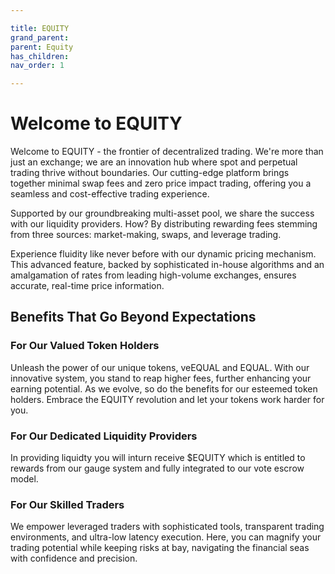 ```yaml
---

title: EQUITY
grand_parent:
parent: Equity
has_children:
nav_order: 1

---
```


# Welcome to EQUITY

Welcome to EQUITY - the frontier of decentralized trading. We're more than just an exchange; we are an innovation hub where spot and perpetual trading thrive without boundaries. Our cutting-edge platform brings together minimal swap fees and zero price impact trading, offering you a seamless and cost-effective trading experience.

Supported by our groundbreaking multi-asset pool, we share the success with our liquidity providers. How? By distributing rewarding fees stemming from three sources: market-making, swaps, and leverage trading.

Experience fluidity like never before with our dynamic pricing mechanism. This advanced feature, backed by sophisticated in-house algorithms and an amalgamation of rates from leading high-volume exchanges, ensures accurate, real-time price information.

## Benefits That Go Beyond Expectations

### For Our Valued Token Holders
Unleash the power of our unique tokens, veEQUAL and EQUAL. With our innovative system, you stand to reap higher fees, further enhancing your earning potential. As we evolve, so do the benefits for our esteemed token holders. Embrace the EQUITY revolution and let your tokens work harder for you.

### For Our Dedicated Liquidity Providers
In providing liquidty you will inturn receive $EQUITY which is entitled to rewards from our gauge system and fully integrated to our vote escrow model.

### For Our Skilled Traders
We empower leveraged traders with sophisticated tools, transparent trading environments, and ultra-low latency execution. Here, you can magnify your trading potential while keeping risks at bay, navigating the financial seas with confidence and precision.


